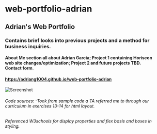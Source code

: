 # web-portfolio-adrian

## Adrian's Web Portfolio

### Contains brief looks into previous projects and a method for business inquiries. 

#### About Me section all about Adrian Garcia; Project 1 containing Horiseon web site changes/optimization; Project 2 and future projects TBD. Contact form. 

#### https://adriang1004.github.io/web-portfolio-adrian

![Screenshot](https://github.com/adriang1004/web-portfolio-adrian/assets/144719329/952a55d9-450d-4f48-9af7-95e14619c25e)


###### Code sources: -Took from sample code a TA referred me to through our curriculum in exercises 13-14 for html layout.
###### Referenced W3schools for display properties and flex basis and boxes in styling. 